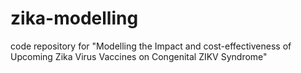 # zika-modelling
code repository for "Modelling the Impact and cost-effectiveness of Upcoming Zika Virus Vaccines on Congenital ZIKV Syndrome"
